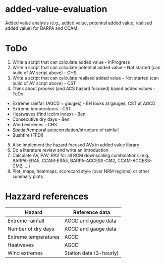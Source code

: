 # added-value-evaluation
Added value analysis (e.g., added value, potential added value, realised added value) for BARPA and CCAM.

# ToDo

1. Write a script that can calculate added value - InProgress 
2. Write a script that can calculate potential added value – Not started (can build of AV script above) - CHS 
3. Write a script that can calculate realised added value – Not started (can build of AV script above)  - CST 
4. Think about process (and ACS hazard focused) based added values - ToDo: 
  * Extreme rainfall (AGCD + gauges) - EH looks at gauges, CST at AGCD 
  * Extreme temperatures - CST 
  * Heatwaves (find icclim index) - Ben 
  * Consecutive dry days - Ben 
  * Wind extremes - CHS 
  * Spatial/temporal autocorrelation/structure of rainfall 
  * Bushfire (FFDI) 
5. Also implement the hazard focused AVs in added value library 
6. Do a literature review and write an introduction 
7. Calculate AV, PAV, RAV for all RCM downscaling combinations (e.g., BARPA-ERA5, CCAM-ERA5, BARPA-ACCESS-CM2, CCAM-ACCESS-CM2, …) 
8. Plot, maps, heatmaps, scorecard style (over NRM regions) or other summary plots 

# Hazzard references

| Hazard | Reference data |
| ----- | -------- |
| Extreme rainfall | AGCD and gauge data |
| Number of dry days | AGCD and gauge data |
| Extreme temperatures | AGCD |
| Heatwaves | AGCD |
| Wind extremes | Station data (3-hourly) |
